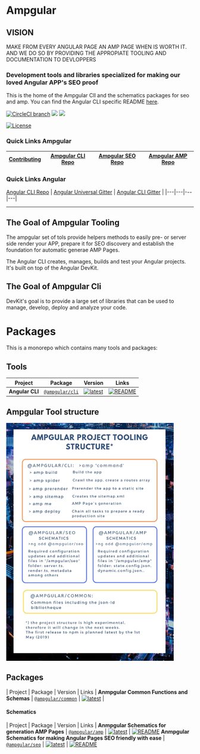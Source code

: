 <!--
  BEFORE UPDATING THIS FILE, READ THIS.

  This file is automatically generated during release. It is important for you to not update
  README directly.

  - If you need to change the content, update `scripts/templates/readme.ejs`
  - If you need to add/remove a package or a link, update the .monorepo.json file instead.

  Any changes to README.md directly will result in a failure on CI.
-->

# Ampgular

## VISION

MAKE FROM EVERY ANGULAR PAGE AN AMP PAGE WHEN IS WORTH IT. 
AND WE DO SO BY PROVIDING THE APPROPIATE TOOLING AND DOCUMENTATION TO DEVLOPPERS

### Development tools and libraries specialized for making our loved Angular APP's SEO proof

This is the home of the Ampgular ClI and the schematics packages for seo and amp. You can find the Angular CLI specific README
[here](/packages/ampgular/cli/README.md).



[![CircleCI branch](https://img.shields.io/circleci/project/github/ampgular/ampgular/master.svg?label=circleci)](https://circleci.com/gh/ampgular/ampgular) [![](https://david-dm.org/ampgular/ampgular.svg)](https://david-dm.org/ampgular/ampgular) [![](https://david-dm.org/ampgular/ampgular/dev-status.svg)](https://david-dm.org/angular/angular-cli?type=dev) 

[![License](https://img.shields.io/npm/l/@ampgular/cli.svg)](/LICENSE) 



### Quick Links Ampgular
[Contributing](/CONTRIBUTING.md) | [Ampgular CLI Repo](http://github.com/ampgular/ampgular-cli) | [Ampgular SEO Repo](http://github.com/ampgular/ampgular-cli) | [Ampgular AMP Repo](http://github.com/ampgular/ampgular-cli) | 
|---|---|---|---|

### Quick Links Angular
[Angular CLI Repo]() | [Angular Universal Gitter]() | [Angular CLI Gitter]() | 
|---|---|---|---|



----

## The Goal of Ampgular Tooling

The ampgular set of tols provide helpers methods to easily pre- or server side render your APP, prepare it for SEO discovery and 
establish the foundation for automatic generae AMP Pages.

The Angular CLI creates, manages, builds and test your Angular projects. It's built on top of the
Angular DevKit.

## The Goal of Ampgular Cli

DevKit's goal is to provide a large set of libraries that can be used to manage, develop, deploy and
analyze your code.


# Packages

This is a monorepo which contains many tools and packages:



## Tools

| Project | Package | Version | Links |
|---|---|---|---|
**Angular CLI** | [`@ampgular/cli`](https://npmjs.com/package/@ampgular/cli) | [![latest](https://img.shields.io/npm/v/%40ampgular%2Fcli/latest.svg)](https://npmjs.com/package/@ampgular/cli) | [![README](https://img.shields.io/badge/README--green.svg)](/packages/ampgular/cli/README.md)


## Ampgular Tool structure
<img width="450px" src="https://raw.githubusercontent.com/ampgular/ampgular/master/docs/assets/AMPGULAR_STRUCTURE.jpg">


## Packages


| Project | Package | Version | Links |
**Anmpgular Common Functions and Schemas** | [`@ampgular/common`](https://npmjs.com/package/@ampgular/common) | [![latest](https://img.shields.io/npm/v/%40ampgular%2Fcommon/latest.svg)](https://npmjs.com/package/@ampgular/common) | 

#### Schematics

| Project | Package | Version | Links |
**Anmpgular Schematics for generation AMP Pages** | [`@ampgular/amp`](https://npmjs.com/package/@ampgular/amp) | [![latest](https://img.shields.io/npm/v/%40ampgular%2Famp/latest.svg)](https://npmjs.com/package/@ampgular/amp) | [![README](https://img.shields.io/badge/README--green.svg)](/packages/ampgular/amp/README.md)
**Anmpgular Schematics for making Angular Pages SEO friendly with ease** | [`@ampgular/seo`](https://npmjs.com/package/@ampgular/seo) | [![latest](https://img.shields.io/npm/v/%40ampgular%2Fseo/latest.svg)](https://npmjs.com/package/@ampgular/seo) | [![README](https://img.shields.io/badge/README--green.svg)](/packages/ampgular/seo/README.md)


